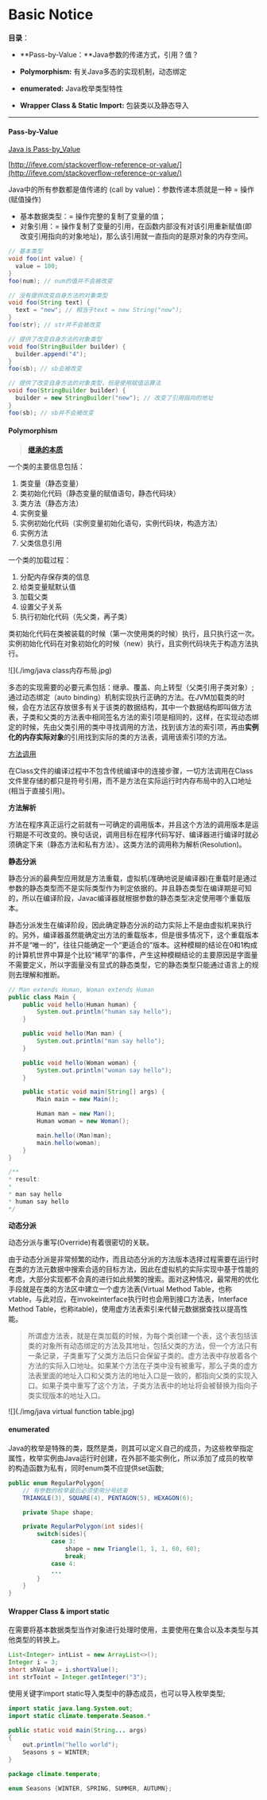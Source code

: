 # Basic Notice

**目录**：

- **Pass-by-Value：**Java参数的传递方式，引用？值？


- **Polymorphism:** 有关Java多态的实现机制，动态绑定
- **enumerated:** Java枚举类型特性
- **Wrapper Class & Static Import:** 包装类以及静态导入

***

#### Pass-by-Value

[Java is Pass-by_Value](http://javadude.com/articles/passbyvalue.htm)

[http://ifeve.com/stackoverflow-reference-or-value/](http://ifeve.com/stackoverflow-reference-or-value/)

Java中的所有参数都是值传递的 (call by value)：参数传递本质就是一种 = 操作(赋值操作)

- 基本数据类型：= 操作完整的复制了变量的值；
- 对象引用：= 操作复制了变量的引用，在函数内部没有对该引用重新赋值(即改变引用指向的对象地址)，那么该引用就一直指向的是原对象的内存空间。

```java
// 基本类型
void foo(int value) {
  value = 100;
}
foo(num); // num的值并不会被改变

// 没有提供改变自身方法的对象类型
void foo(String text) {
  text = "new"; // 相当于text = new String("new");
}
foo(str); // str并不会被改变

// 提供了改变自身方法的对象类型
void foo(StringBuilder builder) {
  builder.append("4");
}
foo(sb); // sb会被改变

// 提供了改变自身方法的对象类型，但是使用赋值运算法
void foo(StringBuilder builder) {
  builder = new StringBuilder("new"); // 改变了引用指向的地址
}
foo(sb); // sb并不会被改变
```



#### Polymorphism

> **[继承的本质](http://gold.xitu.io/post/57bd6b11c4c9710061627f05)**

一个类的主要信息包括：

1. 类变量（静态变量）
2. 类初始化代码（静态变量的赋值语句，静态代码块）
3. 类方法（静态方法）
4. 实例变量
5. 实例初始化代码（实例变量初始化语句，实例代码块，构造方法）
6. 实例方法
7. 父类信息引用

一个类的加载过程：

1. 分配内存保存类的信息
2. 给类变量赋默认值
3. 加载父类
4. 设置父子关系
5. 执行初始化代码（先父类，再子类）

类初始化代码在类被装载的时候（第一次使用类的时候）执行，且只执行这一次。实例初始化代码在对象初始化的时候（new）执行，且实例代码块先于构造方法执行。

![](./img/java class内存布局.jpg)

多态的实现需要的必要元素包括：继承、覆盖、向上转型（父类引用子类对象）; 通过动态绑定（auto binding）机制实现执行正确的方法。在JVM加载类的时候，会在方法区存放很多有关于该类的数据结构，其中一个数据结构即叫做方法表，子类和父类的方法表中相同签名方法的索引项是相同的，这样，在实现动态绑定的时候，先由父类引用的类中寻找调用的方法，找到该方法的索引项，再由**实例化的内存实际对象**的引用找到实际的类的方法表，调用该索引项的方法。

[方法调用](http://blog.csdn.net/xtayfjpk/article/details/41924971)

在Class文件的编译过程中不包含传统编译中的连接步骤，一切方法调用在Class文件里存储的都只是符号引用，而不是方法在实际运行时内存布局中的入口地址(相当于直接引用)。

**方法解析**

方法在程序真正运行之前就有一可确定的调用版本，并且这个方法的调用版本是运行期是不可改变的。换句话说，调用目标在程序代码写好、编译器进行编译时就必须确定下来（静态方法和私有方法）。这类方法的调用称为解析(Resolution)。

**静态分派**

静态分派的最典型应用就是方法重载，虚拟机(准确地说是编译器)在重载时是通过参数的静态类型而不是实际类型作为判定依据的。并且静态类型在编译期是可知的，所以在编译阶段，Javac编译器就根据参数的静态类型决定使用哪个重载版本。

静态分派发生在编译阶段，因此确定静态分派的动力实际上不是由虚拟机来执行的。另外，编译器虽然能确定出方法的重载版本，但是很多情况下，这个重载版本并不是“唯一的”，往往只能确定一个“更适合的”版本。这种模糊的结论在0和1构成的计算机世界中算是个比较“稀罕”的事件，产生这种模糊结论的主要原因是字面量不需要定义，所以字面量没有显式的静态类型，它的静态类型只能通过语言上的规则去理解和推断。

```java
// Man extends Human, Woman extends Human
public class Main {
    public void hello(Human human) {
        System.out.println("human say hello");
    }

    public void hello(Man man) {
        System.out.println("man say hello");
    }

    public void hello(Woman woman) {
        System.out.println("woman say hello");
    }

    public static void main(String[] args) {
        Main main = new Main();

        Human man = new Man();
        Human woman = new Woman();

        main.hello((Man)man);
        main.hello(woman);
    }
}

/**
* result:
*
* man say hello
* human say hello
*/
```



**动态分派**

动态分派与重写(Override)有着很密切的关联。

由于动态分派是非常频繁的动作，而且动态分派的方法版本选择过程需要在运行时在类的方法元数据中搜索合适的目标方法，因此在虚拟机的实际实现中基于性能的考虑，大部分实现都不会真的进行如此频繁的搜索。面对这种情况，最常用的优化手段就是在类的方法区中建立一个虚方法表(Virtual Method Table，也称vtable，与此对应，在invokeinterface执行时也会用到接口方法表，Interface Method Table，也称itable)，使用虚方法表索引来代替元数据据查找以提高性能。

> 所谓虚方法表，就是在类加载的时候，为每个类创建一个表，这个表包括该类的对象所有动态绑定的方法及其地址，包括父类的方法，但一个方法只有一条记录，子类重写了父类方法后只会保留子类的。虚方法表中存放着各个方法的实际入口地址。如果某个方法在子类中没有被重写，那么子类的虚方法表里面的地址入口和父类方法的地址入口是一致的，都指向父类的实现入口。如果子类中重写了这个方法，子类方法表中的地址将会被替换为指向子类实现版本的地址入口。

![](./img/java virtual function table.jpg)

#### enumerated

Java的枚举是特殊的类，既然是类，则其可以定义自己的成员，为这些枚举指定属性，枚举实例由Java运行时创建，在外部不能实例化，所以添加了成员的枚举的构造函数为私有，同时enum类不应提供set函数;
```java
public enum RegularPolygon{
	// 有参数的枚举最后必须使用分号结束
	TRIANGLE(3), SQUARE(4), PENTAGON(5), HEXAGON(6);

	private Shape shape;

	private RegularPolygon(int sides){
		switch(sides){
			case 3:
				shape = new Triangle(1, 1, 1, 60, 60);
				break;
			case 4:
			...
		}
	}
}
```

#### Wrapper Class & import static

在需要将基本数据类型当作对象进行处理时使用，主要使用在集合以及本类型与其他类型的转换上。
```java
List<Integer> intList = new ArrayList<>();
Integer i = 3;
short shValue = i.shortValue();
int strToint = Integer.getInteger("3");
```
使用关键字import static导入类型中的静态成员，也可以导入枚举类型;
```java
import static java.lang.System.out;
import static climate.temperate.Season.*

public static void main(String... args)
{
	out.println("hello world");
	Seasons s = WINTER;
}
```
```java
package climate.temperate;

enum Seasons {WINTER, SPRING, SUMMER, AUTUMN};
```
